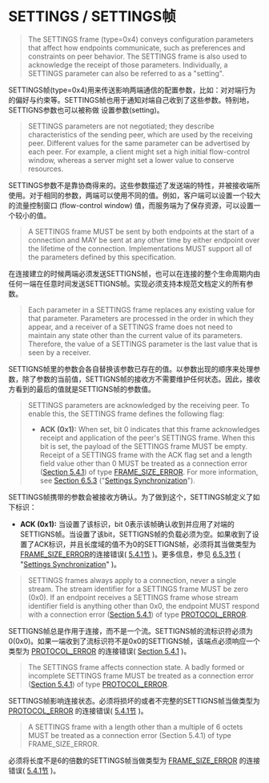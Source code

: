 # SETTINGS / SETTINGS帧
> The SETTINGS frame (type=0x4) conveys configuration parameters that affect how endpoints communicate, such as preferences and constraints on peer behavior. The SETTINGS frame is also used to acknowledge the receipt of those parameters. Individually, a SETTINGS parameter can also be referred to as a "setting".

SETTINGS帧(type=0x4)用来传送影响两端通信的配置参数，比如：对对端行为的偏好与约束等。SETTINGS帧也用于通知对端自己收到了这些参数。特别地，SETTIGNS参数也可以被称做 设置参数(setting)。


> SETTINGS parameters are not negotiated; they describe characteristics of the sending peer, which are used by the receiving peer. Different values for the same parameter can be advertised by each peer. For example, a client might set a high initial flow-control window, whereas a server might set a lower value to conserve resources.

SETTINGS参数不是靠协商得来的。这些参数描述了发送端的特性，并被接收端所使用。对于相同的参数，两端可以使用不同的值。例如，客户端可以设置一个较大的流量控制窗口 (flow-control window) 值，而服务端为了保存资源，可以设置一个较小的值。


> A SETTINGS frame MUST be sent by both endpoints at the start of a connection and MAY be sent at any other time by either endpoint over the lifetime of the connection. Implementations MUST support all of the parameters defined by this specification.

在连接建立的时候两端必须发送SETTIGNS帧，也可以在连接的整个生命周期内由任何一端在任意时间发送SETTIGNS帧。实现必须支持本规范文档定义的所有参数。


> Each parameter in a SETTINGS frame replaces any existing value for that parameter. Parameters are processed in the order in which they appear, and a receiver of a SETTINGS frame does not need to maintain any state other than the current value of its parameters. Therefore, the value of a SETTINGS parameter is the last value that is seen by a receiver.

SETTIGNS帧里的参数会各自替换该参数已存在的值。以参数出现的顺序来处理参数，除了参数的当前值，SETTIGNS帧的接收方不需要维护任何状态。因此，接收方看到的最后的值就是SETTIGNS帧的参数值。


> SETTINGS parameters are acknowledged by the receiving peer. To enable this, the SETTINGS frame defines the following flag:
> 
> * **ACK (0x1):** When set, bit 0 indicates that this frame acknowledges receipt and application of the peer's SETTINGS frame. When this bit is set, the payload of the SETTINGS frame MUST be empty. Receipt of a SETTINGS frame with the ACK flag set and a length field value other than 0 MUST be treated as a connection error ([Section 5.4.1](http://httpwg.org/specs/rfc7540.html#ConnectionErrorHandler)) of type [FRAME\_SIZE_ERROR](http://httpwg.org/specs/rfc7540.html#FRAME_SIZE_ERROR). For more information, see [Section 6.5.3](http://httpwg.org/specs/rfc7540.html#SettingsSync) ("[Settings Synchronization](http://httpwg.org/specs/rfc7540.html#SettingsSync)").

SETTINGS帧携带的参数会被接收方确认。为了做到这个，SETTINGS帧定义了如下标识：

* **ACK (0x1):** 当设置了该标识，bit 0表示该帧确认收到并应用了对端的SETTIGNS帧。当设置了该bit，SETTIGNS帧的负载必须为空。如果收到了设置了ACK标识，并且长度域的值不为0的SETTIGNS帧，必须将其当做类型为[FRAME\_SIZE_ERROR](http://httpwg.org/specs/rfc7540.html#FRAME_SIZE_ERROR)的连接错误( [5.4.1节](http://httpwg.org/specs/rfc7540.html#ConnectionErrorHandler) )。更多信息，参见 [6.5.3节](http://httpwg.org/specs/rfc7540.html#SettingsSync) ( "[Settings Synchronization](http://httpwg.org/specs/rfc7540.html#SettingsSync)" )。


> SETTINGS frames always apply to a connection, never a single stream. The stream identifier for a SETTINGS frame MUST be zero (0x0). If an endpoint receives a SETTINGS frame whose stream identifier field is anything other than 0x0, the endpoint MUST respond with a connection error ([Section 5.4.1](http://httpwg.org/specs/rfc7540.html#ConnectionErrorHandler)) of type [PROTOCOL_ERROR](http://httpwg.org/specs/rfc7540.html#PROTOCOL_ERROR).

SETTIGNS帧总是作用于连接，而不是一个流。SETTIGNS帧的流标识符必须为0(0x0)。如果一端收到了流标识符不是0x0的SETTIGNS帧，该端点必须响应一个类型为 [PROTOCOL_ERROR](http://httpwg.org/specs/rfc7540.html#PROTOCOL_ERROR) 的连接错误( [Section 5.4.1](http://httpwg.org/specs/rfc7540.html#ConnectionErrorHandler) )。


> The SETTINGS frame affects connection state. A badly formed or incomplete SETTINGS frame MUST be treated as a connection error ([Section 5.4.1](http://httpwg.org/specs/rfc7540.html#ConnectionErrorHandler)) of type [PROTOCOL_ERROR](http://httpwg.org/specs/rfc7540.html#PROTOCOL_ERROR).

SETTINGS帧影响连接状态。必须将损坏的或者不完整的SETTIGNS帧当做类型为 [PROTOCOL_ERROR](http://httpwg.org/specs/rfc7540.html#PROTOCOL_ERROR) 的连接错误( [5.4.1节](http://httpwg.org/specs/rfc7540.html#ConnectionErrorHandler) )。


> A SETTINGS frame with a length other than a multiple of 6 octets MUST be treated as a connection error (Section 5.4.1) of type FRAME\_SIZE_ERROR.

必须将长度不是6的倍数的SETTINGS帧当做类型为 [FRAME\_SIZE_ERROR](http://httpwg.org/specs/rfc7540.html#FRAME_SIZE_ERROR) 的连接错误( [5.4.1节](http://httpwg.org/specs/rfc7540.html#ConnectionErrorHandler) )。